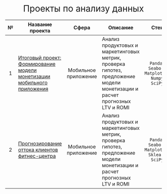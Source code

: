 <h1 style="font-weight:normal" align="center">
  &nbsp;Проекты по анализу данных&nbsp;
</h1>

|№|Название проекта|Сфера|Описание|Стек|
|:-----:|-----|:-----:|-----|:-----:|
|1|[Итоговый проект: Формирование модели монетизации мобильного приложения](https://github.com/pyrrow0w/Yandex_practicum/tree/main/Monetization%20model)|Мобильное приложение|Анализ продуктовых и маркетинговых метрик, проверка гипотез, предложение модели монетизации и расчет прогнозных LTV и ROMI |`Pandas` `Seaborn` `Matplotlib` `Numpy` `SciPy`|
|2|[Прогнозирование оттока клиентов фитнес-центра](https://github.com/pyrrow0w/Yandex_practicum/tree/main/Monetization%20model)|Мобильное приложение|Анализ продуктовых и маркетинговых метрик, проверка гипотез, предложение модели монетизации и расчет прогнозных LTV и ROMI |`Pandas` `Seaborn` `Matplotlib` `Sklearn` `SciPy`|

